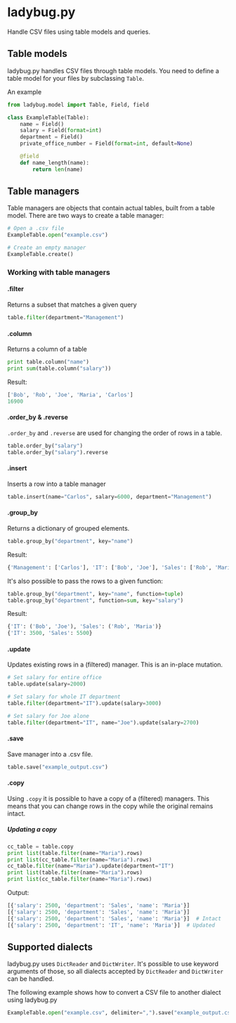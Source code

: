 ladybug.py
==========

Handle CSV files using table models and queries.

## Table models
ladybug.py handles CSV files through table models. You need to define a table model for your files by subclassing `Table`.

An example
```python
from ladybug.model import Table, Field, field

class ExampleTable(Table):
    name = Field()
    salary = Field(format=int)
    department = Field()
    private_office_number = Field(format=int, default=None)

    @field
    def name_length(name):
        return len(name)
```
    
## Table managers
Table managers are objects that contain actual tables, built from a table model. There are two ways to create a table manager:
```python
# Open a .csv file
ExampleTable.open("example.csv")

# Create an empty manager
ExampleTable.create()
```

### Working with table managers
#### .filter
Returns a subset that matches a given query
```python
table.filter(department="Management")
```

#### .column
Returns a column of a table
```python
print table.column("name")
print sum(table.column("salary"))
```
Result:
```python
['Bob', 'Rob', 'Joe', 'Maria', 'Carlos']
16900
```

#### .order_by & .reverse
`.order_by` and `.reverse` are used for changing the order of rows in a table.
```python
table.order_by("salary")
table.order_by("salary").reverse
```

#### .insert
Inserts a row into a table manager
```python
table.insert(name="Carlos", salary=6000, department="Management")
```

#### .group_by
Returns a dictionary of grouped elements.

```python
table.group_by("department", key="name")
```
Result:
```python
{'Management': ['Carlos'], 'IT': ['Bob', 'Joe'], 'Sales': ['Rob', 'Maria']}
```

It's also possible to pass the rows to a given function:
```python
table.group_by("department", key="name", function=tuple)
table.group_by("department", function=sum, key="salary")
```
Result:
```python
{'IT': ('Bob', 'Joe'), 'Sales': ('Rob', 'Maria')}
{'IT': 3500, 'Sales': 5500}
```

#### .update
Updates existing rows in a (filtered) manager. This is an in-place mutation.
```python
# Set salary for entire office
table.update(salary=2000)

# Set salary for whole IT department
table.filter(department="IT").update(salary=3000)

# Set salary for Joe alone
table.filter(department="IT", name="Joe").update(salary=2700)
```

#### .save
Save manager into a .csv file.
```python
table.save("example_output.csv")
```

#### .copy
Using `.copy` it is possible to have a copy of a (filtered) managers. This means
that you can change rows in the copy while the original remains intact.

##### Updating a copy
```python
cc_table = table.copy
print list(table.filter(name="Maria").rows)
print list(cc_table.filter(name="Maria").rows)
cc_table.filter(name="Maria").update(department="IT")
print list(table.filter(name="Maria").rows)
print list(cc_table.filter(name="Maria").rows)
```
Output:
```python
[{'salary': 2500, 'department': 'Sales', 'name': 'Maria'}]
[{'salary': 2500, 'department': 'Sales', 'name': 'Maria'}]
[{'salary': 2500, 'department': 'Sales', 'name': 'Maria'}]  # Intact
[{'salary': 2500, 'department': 'IT', 'name': 'Maria'}]  # Updated
```

## Supported dialects
ladybug.py uses `DictReader` and `DictWriter`. It's possible to use keyword arguments of those, so all dialects accepted by `DictReader` and `DictWriter` can be handled.

The following example shows how to convert a CSV file to another dialect using ladybug.py
```python
ExampleTable.open("example.csv", delimiter=",").save("example_output.csv", delimiter=";")
```